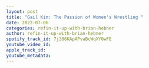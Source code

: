 ```yaml
---
layout: post
title: "Gail Kim: The Passion of Women's Wrestling "
date: 2022-07-06
categories: refin-it-up-with-brian-hebner
author: refin-it-up-with-brian-hebner
spotify_track_id: 7j386KApAPvaBcWqXY0wFE
youtube_video_id: 
apple_track_id: 
youtube_metadata: 
---
```

